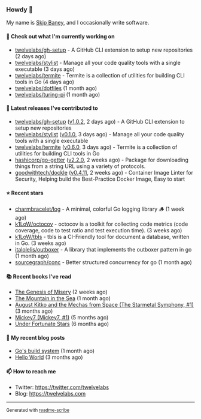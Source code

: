 ### Howdy 👋

My name is [Skip Baney](https://twelvelabs.com), and I occasionally write software.

#### 👷 Check out what I'm currently working on

- [twelvelabs/gh-setup](https://github.com/twelvelabs/gh-setup) - A GitHub CLI extension to setup new repositories (2 days ago)
- [twelvelabs/stylist](https://github.com/twelvelabs/stylist) - Manage all your code quality tools with a single executable (3 days ago)
- [twelvelabs/termite](https://github.com/twelvelabs/termite) - Termite is a collection of utilities for building CLI tools in Go (4 days ago)
- [twelvelabs/dotfiles](https://github.com/twelvelabs/dotfiles) (1 month ago)
- [twelvelabs/turing-pi](https://github.com/twelvelabs/turing-pi) (1 month ago)

#### 🔭 Latest releases I've contributed to

- [twelvelabs/gh-setup](https://github.com/twelvelabs/gh-setup) ([v1.0.2](https://github.com/twelvelabs/gh-setup/releases/tag/v1.0.2), 2 days ago) - A GitHub CLI extension to setup new repositories
- [twelvelabs/stylist](https://github.com/twelvelabs/stylist) ([v0.1.0](https://github.com/twelvelabs/stylist/releases/tag/v0.1.0), 3 days ago) - Manage all your code quality tools with a single executable
- [twelvelabs/termite](https://github.com/twelvelabs/termite) ([v0.6.0](https://github.com/twelvelabs/termite/releases/tag/v0.6.0), 3 days ago) - Termite is a collection of utilities for building CLI tools in Go
- [hashicorp/go-getter](https://github.com/hashicorp/go-getter) ([v2.2.0](https://github.com/hashicorp/go-getter/releases/tag/v2.2.0), 2 weeks ago) - Package for downloading things from a string URL using a variety of protocols.
- [goodwithtech/dockle](https://github.com/goodwithtech/dockle) ([v0.4.11](https://github.com/goodwithtech/dockle/releases/tag/v0.4.11), 2 weeks ago) - Container Image Linter for Security, Helping build the Best-Practice Docker Image, Easy to start

#### ⭐ Recent stars

- [charmbracelet/log](https://github.com/charmbracelet/log) - A minimal, colorful Go logging library 🪵 (1 week ago)
- [k1LoW/octocov](https://github.com/k1LoW/octocov) - octocov is a toolkit for collecting code metrics (code coverage, code to test ratio and test execution time). (3 weeks ago)
- [k1LoW/tbls](https://github.com/k1LoW/tbls) - tbls is a CI-Friendly tool for document a database, written in Go. (3 weeks ago)
- [italolelis/outboxer](https://github.com/italolelis/outboxer) - A library that implements the outboxer pattern in go (1 month ago)
- [sourcegraph/conc](https://github.com/sourcegraph/conc) - Better structured concurrency for go (1 month ago)

#### 📚 Recent books I've read

- [The Genesis of Misery](https://www.goodreads.com/review/show/4961676783?utm_medium=api&amp;utm_source=rss) (2 weeks ago)
- [The Mountain in the Sea](https://www.goodreads.com/review/show/5027288300?utm_medium=api&amp;utm_source=rss) (1 month ago)
- [August Kitko and the Mechas from Space (The Starmetal Symphony, #1)](https://www.goodreads.com/review/show/5100246985?utm_medium=api&amp;utm_source=rss) (3 months ago)
- [Mickey7 (Mickey7, #1)](https://www.goodreads.com/review/show/4962790910?utm_medium=api&amp;utm_source=rss) (5 months ago)
- [Under Fortunate Stars](https://www.goodreads.com/review/show/4813809207?utm_medium=api&amp;utm_source=rss) (6 months ago)

#### 📜 My recent blog posts

- [Go&#39;s build system](https://twelvelabs.com/2023/01/02/go-build-system/) (1 month ago)
- [Hello World](https://twelvelabs.com/2022/11/20/hello-world/) (3 months ago)

#### 📫 How to reach me

- Twitter: <https://twitter.com/twelvelabs>
- Blog: <https://twelvelabs.com>

---

<sup>Generated with [readme-scribe](https://github.com/muesli/readme-scribe)</sup>
